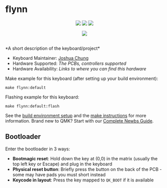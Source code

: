 # flynn
<p align="center">
  <img src="https://i.imgur.com/V559iy4.jpg">
  <img src="https://i.imgur.com/I4qfsyA.jpeg">
  <img src="https://i.imgur.com/4aLCbjX.jpeg">
</p>
<p align="center">
  <img src="https://media4.giphy.com/media/v1.Y2lkPTc5MGI3NjExY3B4MDQ3Zmd3MWg5MG5iMmw3amFqZGYxeDh3cjMxYXNibHF6OGc1ciZlcD12MV9pbnRlcm5hbF9naWZfYnlfaWQmY3Q9Zw/dXdNrNUmgMQvavaZFb/giphy.gif">
</p>
<br />
*A short description of the keyboard/project*

* Keyboard Maintainer: [Joshua Chung](https://github.com/joshyeram)
* Hardware Supported: *The PCBs, controllers supported*
* Hardware Availability: *Links to where you can find this hardware*

Make example for this keyboard (after setting up your build environment):

    make flynn:default

Flashing example for this keyboard:

    make flynn:default:flash

See the [build environment setup](https://docs.qmk.fm/#/getting_started_build_tools) and the [make instructions](https://docs.qmk.fm/#/getting_started_make_guide) for more information. Brand new to QMK? Start with our [Complete Newbs Guide](https://docs.qmk.fm/#/newbs).

## Bootloader

Enter the bootloader in 3 ways:

* **Bootmagic reset**: Hold down the key at (0,0) in the matrix (usually the top left key or Escape) and plug in the keyboard
* **Physical reset button**: Briefly press the button on the back of the PCB - some may have pads you must short instead
* **Keycode in layout**: Press the key mapped to `QK_BOOT` if it is available
